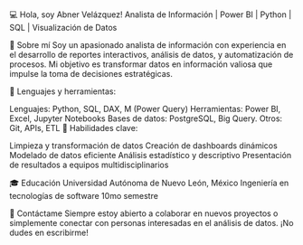 💻 Hola, soy Abner Velázquez!
Analista de Información | Power BI | Python | SQL | Visualización de Datos


🚀 Sobre mí
Soy un apasionado analista de información con experiencia en el desarrollo de reportes interactivos, análisis de datos, y automatización de procesos. Mi objetivo es transformar datos en información valiosa que impulse la toma de decisiones estratégicas.

🔹 Lenguajes y herramientas:

Lenguajes: Python, SQL, DAX, M (Power Query)
Herramientas: Power BI, Excel, Jupyter Notebooks
Bases de datos:  PostgreSQL, Big Query. 
Otros: Git, APIs, ETL
🔹 Habilidades clave:

Limpieza y transformación de datos
Creación de dashboards dinámicos
Modelado de datos eficiente
Análisis estadístico y descriptivo
Presentación de resultados a equipos multidisciplinarios

🎓 Educación
Universidad Autónoma de Nuevo León, México
Ingeniería en tecnologías de software 10mo semestre


📩 Contáctame
Siempre estoy abierto a colaborar en nuevos proyectos o simplemente conectar con personas interesadas en el análisis de datos. ¡No dudes en escribirme!


